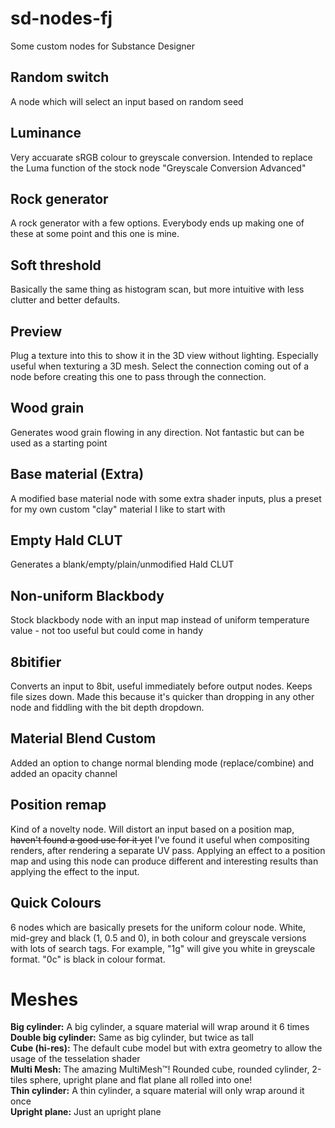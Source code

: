 # sd-nodes-fj
Some custom nodes for Substance Designer

## Random switch
A node which will select an input based on random seed

## Luminance
Very accuarate sRGB colour to greyscale conversion. Intended to replace the Luma function of the stock node "Greyscale Conversion Advanced"

## Rock generator
A rock generator with a few options. Everybody ends up making one of these at some point and this one is mine.

## Soft threshold
Basically the same thing as histogram scan, but more intuitive with less clutter and better defaults.

## Preview
Plug a texture into this to show it in the 3D view without lighting. Especially useful when texturing a 3D mesh. Select the connection coming out of a node before creating this one to pass through the connection.

## Wood grain
Generates wood grain flowing in any direction. Not fantastic but can be used as a starting point

## Base material (Extra)
A modified base material node with some extra shader inputs, plus a preset for my own custom "clay" material I like to start with

## Empty Hald CLUT
Generates a blank/empty/plain/unmodified Hald CLUT

## Non-uniform Blackbody
Stock blackbody node with an input map instead of uniform temperature value - not too useful but could come in handy

## 8bitifier
Converts an input to 8bit, useful immediately before output nodes. Keeps file sizes down. Made this because it's quicker than dropping in any other node and fiddling with the bit depth dropdown.

## Material Blend Custom
Added an option to change normal blending mode (replace/combine) and added an opacity channel

## Position remap
Kind of a novelty node. Will distort an input based on a position map, ~~haven't found a good use for it yet~~ I've found it useful when compositing renders, after rendering a separate UV pass. Applying an effect to a position map and using this node can produce different and interesting results than applying the effect to the input.

## Quick Colours
6 nodes which are basically presets for the uniform colour node. White, mid-grey and black (1, 0.5 and 0), in both colour and greyscale versions with lots of search tags. For example, "1g" will give you white in greyscale format. "0c" is black in colour format.

# Meshes
**Big cylinder:** A big cylinder, a square material will wrap around it 6 times  
**Double big cylinder:** Same as big cylinder, but twice as tall  
**Cube (hi-res):** The default cube model but with extra geometry to allow the usage of the tesselation shader  
**Multi Mesh:** The amazing MultiMesh™! Rounded cube, rounded cylinder, 2-tiles sphere, upright plane and flat plane all rolled into one!  
**Thin cylinder:** A thin cylinder, a square material will only wrap around it once  
**Upright plane:** Just an upright plane  
